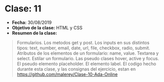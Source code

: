 # Clase: 11
* **Fecha:** 30/08/2019
* **Objetivo de la clase:** HTML y CSS
* **Resumen de la clase:**
> Formularios. Los metodos get y post. Los inputs en sus distintos tipos: text, number, email, date, url, file, checkbox, radio, submit. Atributos de los elementos de un formulario: name, value. Textarea y select. Estilar un formulario. Las pseudo clases hover, active y focus. El pseudo elemento placeholder. El elemento label. El codigo hecho durante esta clase, y las consignas del ejercicio, estan en https://github.com/malerey/Clase-10-Ada-Online